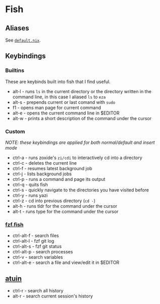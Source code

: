 # Fish

## Aliases

See [`default.nix`](./default.nix).

## Keybindings

### Builtins

These are keybinds built into fish that I find useful.

- alt-l - runs `ls` in the current directory or the directory written in the command line, in this
  case I aliased `ls` to `eza`
- alt-s - prepends current or last comand with `sudo`
- f1 - opens man page for current command
- alt-e - opens the current command line in $EDITOR
- alt-w - prints a short description of the command under the cursor

### Custom

_NOTE: these keybindings are applied for both normal/default and insert mode_

- ctrl-a - runs zoxide's `zi/cdi` to interactively cd into a directory
- ctrl-c - deletes the current line
- ctrl-f - resumes latest background job
- ctrl-j - lists background jobs
- ctrl-p - runs a command and page its output
- ctrl-q - quits fish
- ctrl-s - quickly navigate to the directories you have visited before
- ctrl-y - runs yazi
- ctrl-z - cd into previous directory (`cd -`)
- alt-h - runs tldr for the command under the cursor
- alt-t - runs type for the command under the cursor

### [fzf.fish](https://github.com/PatrickF1/fzf.fish)

- ctrl-alt-f - search files
- ctrl-alt-l - fzf git log
- ctrl-alt-s - fzf git status
- ctrl-alt-p - search processes
- ctrl-v - search variables
- ctrl-alt-e - search a file and view/edit it in $EDITOR

## [atuin](https://github.com/atuinsh/atuin)

- ctrl-r - search all history
- alt-r - search current session's history
